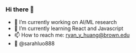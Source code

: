 ### Hi there 👋

- 🔭 I’m currently working on AI/ML research
- 🌱 I’m currently learning React and Javascript
- 📫 How to reach me: ryan_y_huang@brown.edu
- 📸 @sarahluo888

<!--
**huangr0867/huangr0867** is a ✨ _special_ ✨ repository because its `README.md` (this file) appears on your GitHub profile.

Here are some ideas to get you started:

- 🔭 I’m currently working on ...
- 🌱 I’m currently learning ...
- 👯 I’m looking to collaborate on ...
- 🤔 I’m looking for help with ...
- 💬 Ask me about ...
- 📫 How to reach me: ...
- 😄 Pronouns: ...
- ⚡ Fun fact: ...
-->
